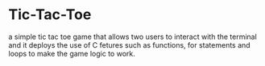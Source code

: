 # Tic-Tac-Toe
a simple tic tac toe game that allows two users to interact with the terminal and it deploys the use of C fetures such as functions, for statements and loops to make the game logic to work.
